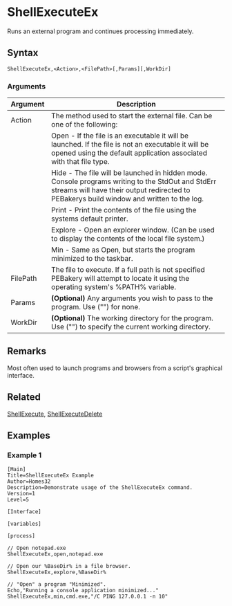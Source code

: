 # ShellExecuteEx

Runs an external program and continues processing immediately.

## Syntax

```pebakery
ShellExecuteEx,<Action>,<FilePath>[,Params][,WorkDir]
```

### Arguments

| Argument | Description |
| --- | --- |
| Action | The method used to start the external file. Can be one of the following: |
|| Open - If the file is an executable it will be launched. If the file is not an executable it will be opened using the default application associated with that file type.  |
|| Hide - The file will be launched in hidden mode. Console programs writing to the StdOut and StdErr streams will have their output redirected to PEBakerys build window and written to the log. |
|| Print - Print the contents of the file using the systems default printer. |
|| Explore - Open an explorer window. (Can be used to display the contents of the local file system.) |
|| Min - Same as Open, but starts the program minimized to the taskbar. |
| FilePath | The file to execute. If a full path is not specified PEBakery will attempt to locate it using the operating system's %PATH% variable. |
| Params | **(Optional)** Any arguments you wish to pass to the program. Use ("") for none. |
| WorkDir | **(Optional)** The working directory for the program. Use ("") to specify the current working directory. |

## Remarks

Most often used to launch programs and browsers from a script's graphical interface.

## Related

[ShellExecute](./ShellExecute.md), [ShellExecuteDelete](./ShellExecuteDelete.md)

## Examples

### Example 1

```pebakery
[Main]
Title=ShellExecuteEx Example
Author=Homes32
Description=Demonstrate usage of the ShellExecuteEx command.
Version=1
Level=5

[Interface]

[variables]

[process]

// Open notepad.exe
ShellExecuteEx,open,notepad.exe

// Open our %BaseDir% in a file browser.
ShellExecuteEx,explore,%BaseDir%

// "Open" a program "Minimized".
Echo,"Running a console application minimized..."
ShellExecuteEx,min,cmd.exe,"/C PING 127.0.0.1 -n 10"
```